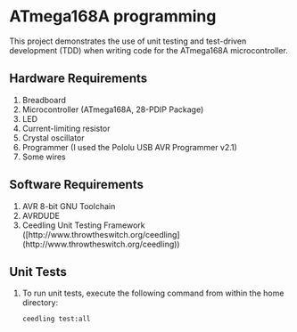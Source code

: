 # ATmega168A programming

This project demonstrates the use of unit testing and test-driven development (TDD) when writing code for the ATmega168A microcontroller.

## Hardware Requirements
<ol dir="auto">
<li>Breadboard</li>
<li>Microcontroller (ATmega168A, 28-PDIP Package)</li>
<li>LED</li>
<li>Current-limiting resistor</li>
<li>Crystal oscillator</li>
<li>Programmer (I used the Pololu USB AVR Programmer v2.1)</li>
<li>Some wires</li>
</ol>

## Software Requirements
<ol dir="auto">
<li>AVR 8-bit GNU Toolchain</li>
<li>AVRDUDE</li>
<li>Ceedling Unit Testing Framework ([http://www.throwtheswitch.org/ceedling](http://www.throwtheswitch.org/ceedling))</li>
</ol>

## Unit Tests
<ol dir="auto">
<li>To run unit tests, execute the following command from within the home directory:</li>
<div class="snippet-clipboard-content notranslate position-relative overflow-auto" data-snippet-clipboard-copy-content="npm run start"><pre class="notranslate"><code>ceedling test:all</code></pre></div>
</ol>
